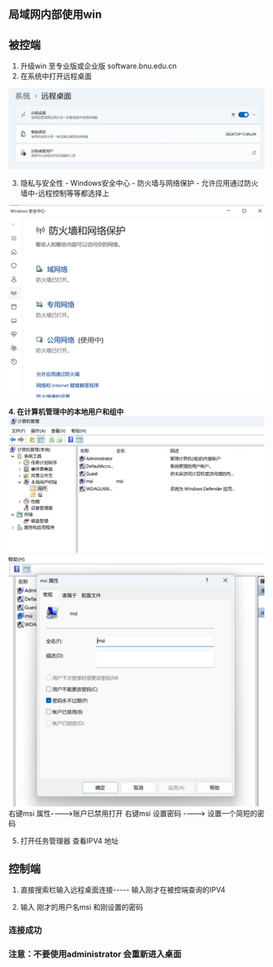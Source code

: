 ## 局域网内部使用win

## 被控端
1. 升级win 至专业版或企业版
software.bnu.edu.cn
2.  在系统中打开远程桌面

   ![alt text](image.png)

3. 隐私与安全性 - Windows安全中心 - 防火墙与网络保护 -  允许应用通过防火墙中-远程控制等等都选择上

![alt text](image-2.png)

**4. 在计算机管理中的本地用户和组中**
![alt text](image-1.png)
![alt text](image-3.png)
右键msi   属性---->账户已禁用打开
右键msi   设置密码  ---->  设置一个简短的密码

5. 打开任务管理器 查看IPV4 地址


## 控制端

1. 直接搜索栏输入远程桌面连接----- 输入刚才在被控端查询的IPV4

2. 输入 刚才的用户名msi 和刚设置的密码




### 连接成功

### 注意：不要使用administrator  会重新进入桌面
